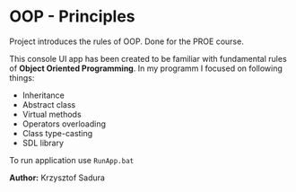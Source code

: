 # OOP - Principles
Project introduces the rules of OOP. Done for the PROE course.

This console UI app has been created to be familiar with fundamental rules of **Object Oriented Programming**. In my programm I focused on following things:
* Inheritance
* Abstract class
* Virtual methods
* Operators overloading
* Class type-casting
* SDL library

To run application use ```RunApp.bat```

**Author:**
Krzysztof Sadura
